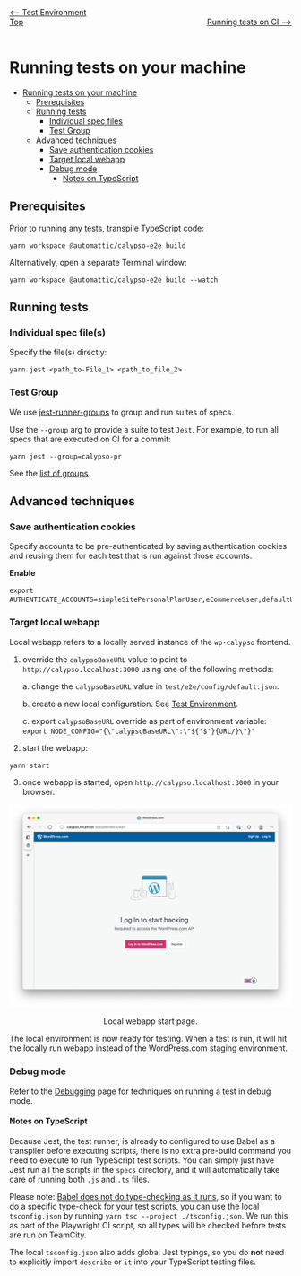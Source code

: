 <div style="width:454%; float:left" align="left"><a href="./test_environment.md"><-- Test Environment</a> </div>
<div style="width: 5%; float:left" align="center"><a href="./../README.md">Top</a></div>
<div style="width: 45%; float:right"align="right"><a href="./tests_ci.md">Running tests on CI --></a> </div>

<br><br>

# Running tests on your machine

<!-- TOC -->

- [Running tests on your machine](#running-tests-on-your-machine)
  - [Prerequisites](#prerequisites)
  - [Running tests](#running-tests)
    - [Individual spec files](#individual-spec-files)
    - [Test Group](#test-group)
  - [Advanced techniques](#advanced-techniques)
    - [Save authentication cookies](#save-authentication-cookies)
    - [Target local webapp](#target-local-webapp)
    - [Debug mode](#debug-mode)
      - [Notes on TypeScript](#notes-on-typescript)

<!-- /TOC -->

## Prerequisites

Prior to running any tests, transpile TypeScript code:

```
yarn workspace @automattic/calypso-e2e build
```

Alternatively, open a separate Terminal window:

```
yarn workspace @automattic/calypso-e2e build --watch
```

## Running tests

### Individual spec file(s)

Specify the file(s) directly:

```
yarn jest <path_to-File_1> <path_to_file_2>
```

### Test Group

We use [jest-runner-groups](https://github.com/eugene-manuilov/jest-runner-groups) to group and run suites of specs.

Use the `--group` arg to provide a suite to test `Jest`. For example, to run all specs that are executed on CI for a commit:

```
yarn jest --group=calypso-pr
```

See the [list of groups](docs/overview.md#what-is-tested).

## Advanced techniques

### Save authentication cookies

Specify accounts to be pre-authenticated by saving authentication cookies and reusing them for each test that is run against those accounts.

**Enable**

```
export AUTHENTICATE_ACCOUNTS=simpleSitePersonalPlanUser,eCommerceUser,defaultUser
```

### Target local webapp

Local webapp refers to a locally served instance of the `wp-calypso` frontend.

1. override the `calypsoBaseURL` value to point to `http://calypso.localhost:3000` using one of the following methods:

   a. change the `calypsoBaseURL` value in `test/e2e/config/default.json`.

   b. create a new local configuration. See [Test Environment](./test_environment.md#local-configs).

   c. export `calypsoBaseURL` override as part of environment variable: `export NODE_CONFIG="{\"calypsoBaseURL\":\"${'$'}{URL/}\"}"`

2. start the webapp:

```shell
yarn start
```

3. once webapp is started, open `http://calypso.localhost:3000` in your browser.

![](./resources/calypso-local-webapp-start-screen.png)
<sup><center>Local webapp start page.</center></sup>

The local environment is now ready for testing. When a test is run, it will hit the locally run webapp instead of the WordPress.com staging environment.

### Debug mode

Refer to the [Debugging](debugging.md) page for techniques on running a test in debug mode.

#### Notes on TypeScript

Because Jest, the test runner, is already to configured to use Babel as a transpiler before executing scripts, there is no extra pre-build command you need to execute to run TypeScript test scripts. You can simply just have Jest run all the scripts in the `specs` directory, and it will automatically take care of running both `.js` and `.ts` files.

Please note: [Babel does not do type-checking as it runs](https://jestjs.io/docs/getting-started#using-typescript), so if you want to do a specific type-check for your test scripts, you can use the local `tsconfig.json` by running `yarn tsc --project ./tsconfig.json`. We run this as part of the Playwright CI script, so all types will be checked before tests are run on TeamCity.

The local `tsconfig.json` also adds global Jest typings, so you do **not** need to explicitly import `describe` or `it` into your TypeScript testing files.

